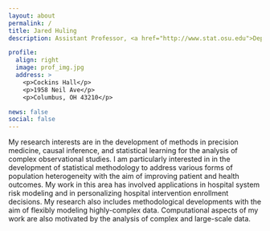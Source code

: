 ```yaml
---
layout: about
permalink: /
title: Jared Huling
description: Assistant Professor, <a href="http://www.stat.osu.edu">Department of Statistics</a>, <a href = "http://www.osu.edu"> The Ohio State University</a>.

profile:
  align: right
  image: prof_img.jpg
  address: >
    <p>Cockins Hall</p>
    <p>1958 Neil Ave</p>
    <p>Columbus, OH 43210</p>

news: false
social: false
---
```


My research interests are in the development of methods in precision medicine, causal inference, and statistical learning for the analysis of complex observational studies.
I am particularly interested in in the development of statistical methodology to address various forms of population heterogeneity with the aim of improving patient and health outcomes. My work in this area has involved applications in hospital system risk modeling and in personalizing hospital intervention enrollment decisions. My research also includes methodological developments with the aim of flexibly modeling highly-complex data. Computational aspects of my work are also motivated by the analysis of complex and large-scale data.  


